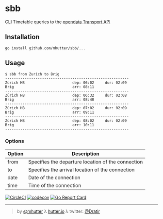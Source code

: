 # sbb

CLI Timetable queries to the [opendata Transport API](https://transport.opendata.ch/)

## Installation

    go install github.com/mhutter/sbb/...

## Usage

    $ sbb from Zurich to Brig
    ---------------------------------------------------------
    Zürich HB                      dep: 06:02     dur: 02:09
    Brig                           arr: 08:11
    ---------------------------------------------------------
    Zürich HB                      dep: 06:32     dur: 02:08
    Brig                           arr: 08:40
    ---------------------------------------------------------
    Zürich HB                      dep: 07:02     dur: 02:09
    Brig                           arr: 09:11
    ---------------------------------------------------------
    Zürich HB                      dep: 08:02     dur: 02:09
    Brig                           arr: 10:11
    ---------------------------------------------------------

### Options
| Option | Description |
| ------ | ----------- |
| from   | Specifies the departure location of the connection |
| to     | Specifies the arrival location of the connection |
| date   | Date of the connection |
| time   | Time of the connection |


[![CircleCI](https://circleci.com/gh/mhutter/sbb.svg?style=svg)](https://circleci.com/gh/mhutter/sbb)
[![codecov](https://codecov.io/gh/mhutter/sbb/branch/master/graph/badge.svg)](https://codecov.io/gh/mhutter/sbb)
[![Go Report Card](https://goreportcard.com/badge/github.com/mhutter/sbb)](https://goreportcard.com/report/github.com/mhutter/sbb)

---
> by [@mhutter](https://github.com/mhutter)
> λ [hutter.io](https://hutter.io/)
> λ twitter: [@Dratir](https://twitter.com/Dratir)
